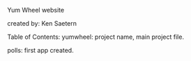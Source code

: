 Yum Wheel website

created by: Ken Saetern

Table of Contents:
yumwheel: project name, main project file.

polls: first app created.
